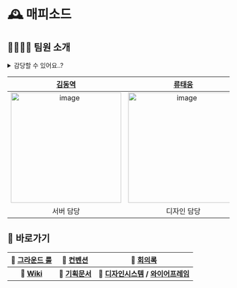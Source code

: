 # 🕰️ 매피소드

## 👨‍👨‍👦‍👦 팀원 소개 
<details>
<summary>감당할 수 있어요..?</summary>
  
| 동역-요시미 | 태웅-아이리 | 태희-카즈사 | 사인-나츠 |
|:---:|:---:|:---:|:---:|
|<img width="250" alt="image" src="https://github.com/user-attachments/assets/57106eda-94b7-4a38-9dba-a2ac260c60dd" />|<img width="250" alt="image" src="https://github.com/user-attachments/assets/ccf80f0c-259d-495d-a508-d4239f2f4281" />|<img width="250" alt="image" src="https://github.com/user-attachments/assets/56f25859-454e-4c81-a2f8-ab5b9fe7f8e7" />|<img width="250" alt="image" src="https://github.com/user-attachments/assets/d8e04a6d-94df-4a0a-beec-bc10d3cdf9e6" />|
| 안드가 처음이라고 얕보지마!<br>내 가능성은 엄청나게 크니까! | 여러분…… 보여드릴게요.<br>디자인의 신이 된 제 모습! | 미리 말해두는데,<br>나는 XML 싫어한다고. | MVI에 대하여<br>고찰해 본 적 있어? |



</details>

| [김동역](https://github.com/Ameri-Kano) | [류태웅](https://github.com/TaewoongR) | [이태희](https://github.com/taeheeL) | [홍사인](https://github.com/shinythinking) |
|:---:|:---:|:---:|:---:|
|<img width="250" alt="image" src="https://github.com/user-attachments/assets/f7ef338d-ce54-4435-b7fb-3180dfaf0059" />|<img width="250" alt="image" src="https://github.com/user-attachments/assets/97081ec7-e86e-4f77-89b9-1548ad837a09" />|<img width="250" alt="image" src="https://github.com/user-attachments/assets/eb231a8a-d0e4-47c2-9ca8-a80f51f95e6f" />|<img width="250" alt="image" src="https://github.com/user-attachments/assets/1555b029-7449-41da-80a1-dc1b4562bcdc" />|
| 서버 담당 | 디자인 담당 | 클라이언트 담당 | 기획 담당 |

## 🔗 바로가기 

|🤝 [그라운드 룰](https://github.com/boostcampwm-2024/and05-MAPISODE/wiki)|🤝 [컨벤션](https://github.com/boostcampwm-2024/and05-MAPISODE/wiki/%F0%9F%A7%91%E2%80%8D%F0%9F%A7%91%E2%80%8D%F0%9F%A7%92%E2%80%8D%F0%9F%A7%92-%EB%A7%A4%ED%94%BC%EC%86%8C%EB%93%9C%EC%9D%98-%EC%BB%A8%EB%B0%B4%EC%85%98)	|📆 [회의록](https://pricey-visitor-e41.notion.site/e21c1976e6cc4c3ab8e0bbc01cdbf662?v=8c701378e7c74665a191d761559d3120&pvs=4)|	
|:---:|:---:|:---:|
| 📑 **[Wiki](https://github.com/boostcampwm-2024/and05-MAPISODE/wiki)** | 📝 **[기획문서](https://www.notion.so/12f94239a96280378164f68a68591e43?pvs=4)** | 🎨 **[디자인시스템](https://www.figma.com/design/5tiAmn5TrgsA8fY7ci67bk/Design_System?node-id=28-962&node-type=canvas&t=Sj3wHl3KXwqgnx1v-0) / [와이어프레임](https://www.figma.com/board/K8tNDIr7oSAFc5ngThxd7g/Wireframe?node-id=0-1&node-type=canvas&t=Sj3wHl3KXwqgnx1v-0)** |



